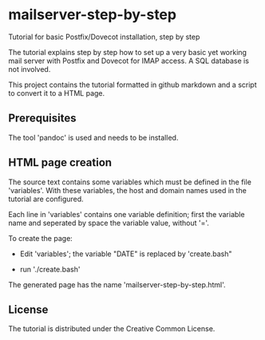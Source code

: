 # mailserver-step-by-step
Tutorial for basic Postfix/Dovecot installation, step by step

The tutorial explains step by step how to set up a very basic yet working mail server with Postfix and Dovecot for IMAP access. A SQL database is not involved.

This project contains the tutorial formatted in github markdown and a script to convert it to a HTML page.

## Prerequisites

The tool 'pandoc' is used and needs to be installed.

## HTML page creation

The source text contains some variables which must be defined in the file 'variables'. With these variables, the host and domain names used in the tutorial are configured.

Each line in 'variables' contains one variable definition; first the variable name and seperated by space the variable value, without '='.

To create the page:

- Edit 'variables'; the variable "DATE" is replaced by 'create.bash"

- run './create.bash'

The generated page has the name 'mailserver-step-by-step.html'.

## License

The tutorial is distributed under the Creative Common License.
